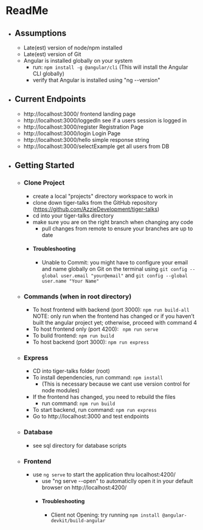 # ReadMe


* ## Assumptions
    * Late(est) version of node/npm installed
    * Late(est) version of Git 
    * Angular is installed globally on your system
        * run:
        ```npm install -g @angular/cli```
		(This will install the Angular CLI globally)
        * verify that Angular is installed using "ng --version"
    
* ## Current Endpoints
    * http://localhost:3000/ frontend landing page
    * http://localhost:3000/loggedIn see if a users session is logged in
    * http://localhost:3000/register Registration Page
    * http://localhost:3000/login Login Page
    * http://localhost:3000/hello simple response string
    * http://localhost:3000/selectExample get all users from DB

* ## Getting Started
    * ### Clone Project
        * create a local "projects" directory workspace to work in
        * clone down tiger-talks from the GitHub repository (https://github.com/AzzieDevelopment/tiger-talks)
        * cd into your tiger-talks directory
        * make sure you are on the right branch when changing any code
            * pull changes from remote to ensure your branches are up to date
        * #### Troubleshooting
            * Unable to Commit: you might have to configure your email and name globally on Git on the terminal using ```git config --global user.email "your@email"``` and  ```git config --global user.name "Your Name"```
           
   * ### Commands (when in root directory)
        * To host frontend with backend (port 3000):
          ```npm run build-all```
           NOTE: only run when the frontend has changed or if you haven’t built the angular project yet; otherwise, proceed with command 4
        * To host frontend only (port 4200):
           ``` npm run serve```
        * To build frontend:
               ```npm run build``` 
        * To host backend (port 3000):
             ```npm run express```


    * ### Express
        * CD into tiger-talks folder (root)
        * To install dependencies, run command: ```npm install``` 
            * (This is necessary because we cant use version control for node  modules)
        * If the frontend has changed, you need to rebuild the files
            * run command: ```npm run build```
        * To start backend, run command: ```npm run express```
        * Go to http://localhost:3000 and test endpoints

    * ### Database
        * see sql directory for database scripts

    * ### Frontend
        * use ```ng serve``` to start the application thru localhost:4200/
            * use "ng serve --open" to automaticlly open it in your default browser on http://localhost:4200/
            * #### Troubleshooting
                * Client not Opening: try running
                 ```npm install @angular-devkit/build-angular```
